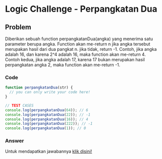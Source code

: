 # Logic Challenge - Perpangkatan Dua

## Problem
Diberikan sebuah function perpangkatanDua(angka) yang menerima satu parameter berupa angka. Function akan me-return n jika angka tersebut merupakan hasil dari dua pangkat n. jika tidak, return -1. Contoh, jika angka adalah 16, dan karena 2^4 adalah 16, maka function akan me-return 4. Contoh kedua, jika angka adalah 17, karena 17 bukan merupakan hasil perpangkatan angka 2, maka function akan me-return -1.


### Code

```javascript
function perpangkatanDua(str) {
  // you can only write your code here!
}

// TEST CASES
console.log(perpangkatanDua(64)); // 6
console.log(perpangkatanDua(22)); // -1
console.log(perpangkatanDua(16)); // 4
console.log(perpangkatanDua(222)); // -1
console.log(perpangkatanDua(1)); // 0
```

### Answer
Untuk mendapatkan jawabannya [klik disini!](answer.js)
